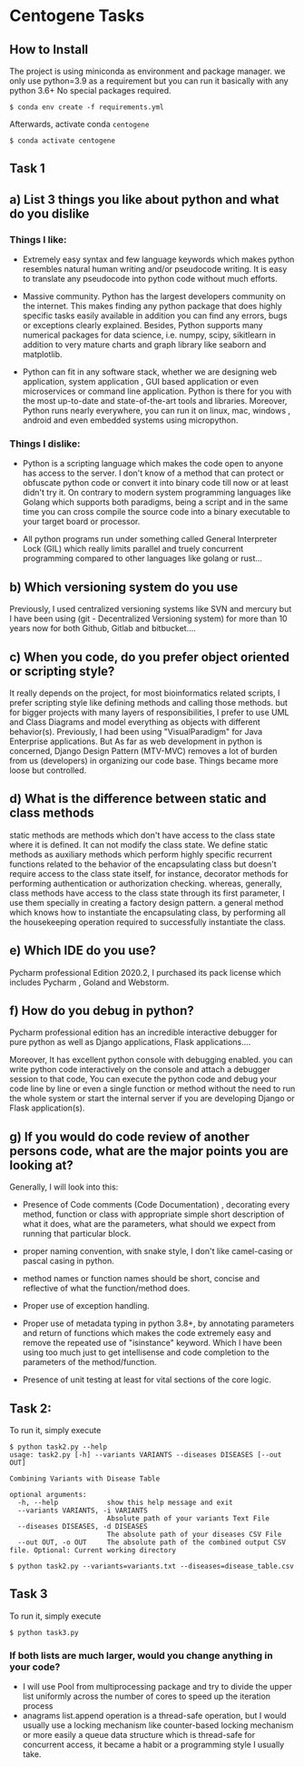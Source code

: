 # Centogene Tasks

## How to Install

The project is using miniconda as environment and package manager. we only use python=3.9 as a requirement but you can run it basically with any python 3.6+ 
No special packages required.

```shell script
$ conda env create -f requirements.yml
```

Afterwards, activate conda `centogene`

````shell script
$ conda activate centogene
````
## Task 1

## a) List 3 things you like about python and what do you dislike

### Things I like:

- Extremely easy syntax and few language keywords which makes 
python resembles natural human writing and/or pseudocode writing.
It is easy to translate any pseudocode into python code without much efforts.

- Massive community. Python has the largest developers community on the internet. 
This makes finding any python package that does highly specific tasks 
easily available in addition you can find any errors, bugs or exceptions clearly explained.
Besides, Python supports many numerical packages for data science, i.e. numpy, scipy, sikitlearn 
in addition to very mature charts and graph library like seaborn and matplotlib.

-  Python can fit in any software stack, whether we are designing web application, system application ,
GUI based application or even microservices or command line application. Python is there for you 
with the most up-to-date and state-of-the-art tools and libraries. Moreover,
Python runs nearly everywhere, you can run it on linux, mac, windows , android and even embedded systems using micropython.

### Things I dislike:

- Python is a scripting language which makes the code open to anyone has access 
to the server. I don't know of a method that can protect or obfuscate python code or
 convert it into binary code till now or at least didn't try it. On contrary to modern system programming languages like Golang 
 which supports both paradigms, being a script and in the same time you can cross compile the source code into a binary executable 
 to your target board or processor.
 
 - All python programs run under something called General Interpreter Lock (GIL) which really limits parallel and truely concurrent programming compared 
 to other languages like golang or rust...
 
 ## b) Which versioning system do you use
 
 Previously, I used centralized versioning systems like SVN and mercury but I have 
 been using (git - Decentralized Versioning system) for more than 10 years now for both Github, Gitlab and bitbucket....
 
 ## c) When you code, do you prefer object oriented or scripting style?
 
 It really depends on the project, for most bioinformatics related scripts, I prefer scripting style like defining methods and calling those methods.
 but for bigger projects with many layers of responsibilities, I prefer to use UML and Class Diagrams and model everything as objects with different behavior(s).
 Previously, I had been using "VisualParadigm" for Java Enterprise applications. But As far as web development in python is concerned, Django Design Pattern (MTV-MVC) 
 removes a lot of burden from us (developers) in organizing our code base. Things became more loose but controlled.
 
 ## d) What is the difference between static and class methods
 
 static methods are methods which don't have access to the class state where it is defined. It can not modify the class state. 
 We define static methods as auxiliary methods which perform highly specific recurrent functions related to the behavior of the encapsulating class
 but doesn't require access to the class state itself, for instance, decorator methods for performing authentication or authorization checking. 
 whereas, generally, class methods have access to the class state through its first parameter, I use 
 them specially in creating a factory design pattern. a general method which knows how to instantiate the encapsulating class, by performing 
 all the housekeeping operation required to successfully instantiate the class.
 
 ## e) Which IDE do you use?
 
 Pycharm professional Edition 2020.2, I purchased its pack license which includes Pycharm , Goland and Webstorm.
 
 ## f) How do you debug in python?
 
 Pycharm professional edition has an incredible interactive debugger for pure python as well as Django applications, Flask applications....
 
 Moreover, It has excellent python console with debugging enabled. you can write python code interactively on the console and attach a debugger session to that code,
 You can execute the python code and debug your code line by line or even a single function or method
  without the need to run the whole system or start the internal server if you are developing Django or Flask application(s).
 
 ## g) If you would do code review of another persons code, what are the major points you are looking at?
 
 Generally, I will look into this:
 
 - Presence of Code comments (Code Documentation) , decorating every method, function or class with appropriate simple short description of what 
 it does, what are the parameters, what should we expect from running that particular block.
 
 - proper naming convention, with snake style, I don't like camel-casing or pascal casing in python.
 
 - method names or function names should be short, concise and reflective of what the function/method does.
 
 - Proper use of exception handling.
 
 - Proper use of metadata typing in python 3.8+, by annotating parameters and return of functions which makes the code extremely easy and 
 remove the repeated use of "isinstance" keyword. Which I have been using too much just to get intellisense and code completion to the parameters of the method/function.
 
 - Presence of unit testing at least for vital sections of the core logic.
 
 
 
 ## Task 2:

To run it, simply execute 

```shell script
$ python task2.py --help
usage: task2.py [-h] --variants VARIANTS --diseases DISEASES [--out OUT]

Combining Variants with Disease Table

optional arguments:
  -h, --help            show this help message and exit
  --variants VARIANTS, -i VARIANTS
                        Absolute path of your variants Text File
  --diseases DISEASES, -d DISEASES
                        The absolute path of your diseases CSV File
  --out OUT, -o OUT     The absolute path of the combined output CSV file. Optional: Current working directory
```

```shell script
$ python task2.py --variants=variants.txt --diseases=disease_table.csv
```

## Task 3

To run it, simply execute

```shell script
$ python task3.py
``` 

### If both lists are much larger, would you change anything in your code?  
- I will use Pool from multiprocessing package and try to divide the upper list uniformly across the number of cores to speed up the iteration process
- anagrams list.append operation is a thread-safe operation, but I would usually use a locking mechanism like counter-based locking mechanism or more easily a queue 
data structure which is thread-safe for concurrent access, it became a habit or a programming style I usually take.


 
 
 
 
 